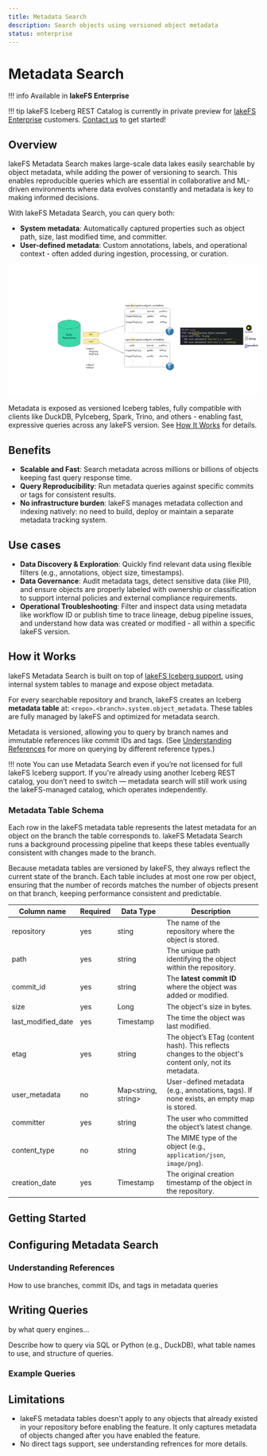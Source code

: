 ```yaml
---
title: Metadata Search
description: Search objects using versioned object metadata
status: enterprise
---
```


# Metadata Search

!!! info
    Available in **lakeFS Enterprise**

!!! tip
    lakeFS Iceberg REST Catalog is currently in private preview for [lakeFS Enterprise](../enterprise/index.md) customers.
    [Contact us](https://lakefs.io/lp/iceberg-rest-catalog/) to get started!

## Overview

lakeFS Metadata Search makes large-scale data lakes easily searchable by object metadata, while adding the power of 
versioning to search. This enables reproducible queries which are essential in collaborative and ML-driven environments
where data evolves constantly and metadata is key to making informed decisions. 

With lakeFS Metadata Search, you can query both:
* **System metadata**: Automatically captured properties such as object path, size, last modified time, and committer.
* **User-defined metadata**: Custom annotations, labels, and operational context - often added during ingestion, processing, or curation.

![metadata search](../assets/img/mds/mds_how_it_works.png)

Metadata is exposed as versioned Iceberg tables, fully compatible with clients like DuckDB, PyIceberg, Spark, Trino, and
others - enabling fast, expressive queries across any lakeFS version. See [How It Works](#how-it-works) for details.

## Benefits

* **Scalable and Fast**: Search metadata across millions or billions of objects keeping fast query response time.
* **Query Reproducibility**: Run metadata queries against specific commits or tags for consistent results.
* **No infrastructure burden**: lakeFS manages metadata collection and indexing natively: no need to build, deploy or 
maintain a separate metadata tracking system.

## Use cases 

* **Data Discovery & Exploration**: Quickly find relevant data using flexible filters (e.g., annotations, object size, timestamps).
* **Data Governance**: Audit metadata tags, detect sensitive data (like PII), and ensure objects are properly labeled with 
ownership or classification to support internal policies and external compliance requirements.
* **Operational Troubleshooting**: Filter and inspect data using metadata like workflow ID or publish time to trace lineage, 
debug pipeline issues, and understand how data was created or modified - all within a specific lakeFS version. 

## How it Works

lakeFS Metadata Search is built on top of [lakeFS Iceberg support](../integrations/iceberg.md#what-is-lakefs-iceberg-rest-catalog),
using internal system tables to manage and expose object metadata.

For every searchable repository and branch, lakeFS creates an Iceberg **metadata table** at: `<repo>.<branch>.system.object_metadata`. 
These tables are fully managed by lakeFS and optimized for metadata search.

Metadata is versioned, allowing you to query by branch names and immutable references like commit IDs and tags. 
(See [Understanding References](#understanding-references) for more on querying by different reference types.)

!!! note
    You can use Metadata Search even if you’re not licensed for full lakeFS Iceberg support.
    If you're already using another Iceberg REST catalog, you don’t need to switch — metadata search will still work using 
    the lakeFS-managed catalog, which operates independently.

### Metadata Table Schema

Each row in the lakeFS metadata table represents the latest metadata for an object on the branch the table corresponds to.
lakeFS Metadata Search runs a background processing pipeline that keeps these tables eventually consistent with changes 
made to the branch.

Because metadata tables are versioned by lakeFS, they always reflect the current state of the branch. Each table includes 
at most one row per object, ensuring that the number of records matches the number of objects present on that branch, 
keeping performance consistent and predictable. 

| Column name        | Required| Data Type          | Description                                                                                                                                          |
|--------------------|---------|--------------------|------------------------------------------------------------------------------------------------------------------------------------------------------|
| repository         | yes     | sting              | The name of the repository where the object is stored.                                                                                               |
| path               | yes     | string             | The unique path identifying the object within the repository.                                                                                        | 
| commit_id          | yes     | string             | The **latest commit ID** where the object was added or modified.                                                                                     |
| size               | yes     | Long               | The object's size in bytes.                                                                                                                          |
| last_modified_date | yes     | Timestamp          | The time the object was last modified.                                                                                                                   |
| etag               | yes     | string             | The object’s ETag (content hash). This reflects changes to the object's content only, not its metadata.                   |
| user_metadata      | no      | Map<string, string>| User-defined metadata (e.g., annotations, tags). If none exists, an empty map is stored. |
| committer          | yes     | string             | The user who committed the object’s latest change.                                                                                                     |
| content_type       | no      | string             | The MIME type of the object (e.g., `application/json`, `image/png`).                                                                                                                                                     |
| creation_date      | yes     | Timestamp          | The original creation timestamp of the object in the repository.                                                                                                                             |

## Getting Started

## Configuring Metadata Search

### Understanding References

How to use branches, commit IDs, and tags in metadata queries

## Writing Queries

by what query engines...

Describe how to query via SQL or Python (e.g., DuckDB), what table names to use, and structure of queries.

### Example Queries


## Limitations

* lakeFS metadata tables doesn't apply to any objects that already existed in your repository before enabling the feature. 
  It only captures metadata of objects changed after you have enabled the feature.
* No direct tags support, see understanding refrences for more details.
